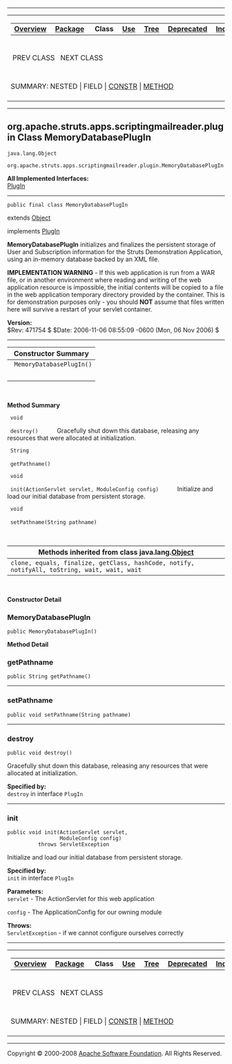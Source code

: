 ------------------------------------------------------------------------

<span id="navbar_top"></span> [](#skip-navbar_top "Skip navigation links")

<table>
<colgroup>
<col width="50%" />
<col width="50%" />
</colgroup>
<tbody>
<tr class="odd">
<td align="left"><span id="navbar_top_firstrow"></span>
<table>
<tbody>
<tr class="odd">
<td align="left"><a href="../../../../../../overview-summary.html.md"><strong>Overview</strong></a> </td>
<td align="left"><a href="package-summary.html.md"><strong>Package</strong></a> </td>
<td align="left"> <strong>Class</strong> </td>
<td align="left"><a href="class-use/MemoryDatabasePlugIn.html.md"><strong>Use</strong></a> </td>
<td align="left"><a href="package-tree.html.md"><strong>Tree</strong></a> </td>
<td align="left"><a href="../../../../../../deprecated-list.html.md"><strong>Deprecated</strong></a> </td>
<td align="left"><a href="../../../../../../index-all.html.md"><strong>Index</strong></a> </td>
<td align="left"><a href="../../../../../../help-doc.html.md"><strong>Help</strong></a> </td>
</tr>
</tbody>
</table></td>
<td align="left"></td>
</tr>
<tr class="even">
<td align="left"> PREV CLASS   NEXT CLASS</td>
<td align="left"><a href="../../../../../../index.html.md?org/apache/struts/apps/scriptingmailreader/plugin/MemoryDatabasePlugIn.html"><strong>FRAMES</strong></a>    <a href="MemoryDatabasePlugIn.html"><strong>NO FRAMES</strong></a>    
<a href="../../../../../../allclasses-noframe.html.md"><strong>All Classes</strong></a></td>
</tr>
<tr class="odd">
<td align="left">SUMMARY: NESTED | FIELD | <a href="#constructor_summary">CONSTR</a> | <a href="#method_summary">METHOD</a></td>
<td align="left">DETAIL: FIELD | <a href="#constructor_detail">CONSTR</a> | <a href="#method_detail">METHOD</a></td>
</tr>
</tbody>
</table>

<span id="skip-navbar_top"></span>

------------------------------------------------------------------------

org.apache.struts.apps.scriptingmailreader.plugin
 Class MemoryDatabasePlugIn
-------------------------------------------------

    java.lang.Object
      org.apache.struts.apps.scriptingmailreader.plugin.MemoryDatabasePlugIn

**All Implemented Interfaces:**  
[PlugIn](http://struts.apache.org/apidocs/org/apache/struts/action/PlugIn.html.md?is-external=true "class or interface in org.apache.struts.action")

------------------------------------------------------------------------

    public final class MemoryDatabasePlugIn

extends [Object](http://java.sun.com/j2se/1.4.2/docs/api/java/lang/Object.html.md?is-external=true "class or interface in java.lang")

implements [PlugIn](http://struts.apache.org/apidocs/org/apache/struts/action/PlugIn.html.md?is-external=true "class or interface in org.apache.struts.action")

**MemoryDatabasePlugIn** initializes and finalizes the persistent storage of User and Subscription information for the Struts Demonstration Application, using an in-memory database backed by an XML file.

**IMPLEMENTATION WARNING** - If this web application is run from a WAR file, or in another environment where reading and writing of the web application resource is impossible, the initial contents will be copied to a file in the web application temporary directory provided by the container. This is for demonstration purposes only - you should **NOT** assume that files written here will survive a restart of your servlet container.

**Version:**  
$Rev: 471754 $ $Date: 2006-11-06 08:55:09 -0600 (Mon, 06 Nov 2006) $

------------------------------------------------------------------------

<span id="constructor_summary"></span>

| **Constructor Summary**   |
|---------------------------|
| ` MemoryDatabasePlugIn()` 
                            |

  <span id="method_summary"></span>

**Method Summary**

` void`

` destroy()`
           Gracefully shut down this database, releasing any resources that were allocated at initialization.

` String`

` getPathname()`
            

` void`

` init(ActionServlet servlet, ModuleConfig config)`
           Initialize and load our initial database from persistent storage.

` void`

` setPathname(String pathname)`
            

 <span id="methods_inherited_from_class_java.lang.Object"></span>

| **Methods inherited from class java.lang.[Object](http://java.sun.com/j2se/1.4.2/docs/api/java/lang/Object.html.md?is-external=true "class or interface in java.lang")** |
|-----------------------------------------------------------------------------------------------------------------------------------------------------------------------|
| `clone, equals, finalize, getClass, hashCode, notify, notifyAll, toString, wait, wait, wait`                                                                          |

 

<span id="constructor_detail"></span>

**Constructor Detail**

### MemoryDatabasePlugIn

    public MemoryDatabasePlugIn()

<span id="method_detail"></span>

**Method Detail**

### getPathname

    public String getPathname()

------------------------------------------------------------------------

### setPathname

    public void setPathname(String pathname)

------------------------------------------------------------------------

### destroy

    public void destroy()

Gracefully shut down this database, releasing any resources that were allocated at initialization.

**Specified by:**  
`destroy` in interface `PlugIn`

------------------------------------------------------------------------

### init

    public void init(ActionServlet servlet,
                     ModuleConfig config)
              throws ServletException

Initialize and load our initial database from persistent storage.

**Specified by:**  
`init` in interface `PlugIn`

<!-- -->

**Parameters:**  
`servlet` - The ActionServlet for this web application

`config` - The ApplicationConfig for our owning module

**Throws:**  
`ServletException` - if we cannot configure ourselves correctly

------------------------------------------------------------------------

<span id="navbar_bottom"></span> [](#skip-navbar_bottom "Skip navigation links")

<table>
<colgroup>
<col width="50%" />
<col width="50%" />
</colgroup>
<tbody>
<tr class="odd">
<td align="left"><span id="navbar_bottom_firstrow"></span>
<table>
<tbody>
<tr class="odd">
<td align="left"><a href="../../../../../../overview-summary.html.md"><strong>Overview</strong></a> </td>
<td align="left"><a href="package-summary.html.md"><strong>Package</strong></a> </td>
<td align="left"> <strong>Class</strong> </td>
<td align="left"><a href="class-use/MemoryDatabasePlugIn.html.md"><strong>Use</strong></a> </td>
<td align="left"><a href="package-tree.html.md"><strong>Tree</strong></a> </td>
<td align="left"><a href="../../../../../../deprecated-list.html.md"><strong>Deprecated</strong></a> </td>
<td align="left"><a href="../../../../../../index-all.html.md"><strong>Index</strong></a> </td>
<td align="left"><a href="../../../../../../help-doc.html.md"><strong>Help</strong></a> </td>
</tr>
</tbody>
</table></td>
<td align="left"></td>
</tr>
<tr class="even">
<td align="left"> PREV CLASS   NEXT CLASS</td>
<td align="left"><a href="../../../../../../index.html.md?org/apache/struts/apps/scriptingmailreader/plugin/MemoryDatabasePlugIn.html"><strong>FRAMES</strong></a>    <a href="MemoryDatabasePlugIn.html"><strong>NO FRAMES</strong></a>    
<a href="../../../../../../allclasses-noframe.html.md"><strong>All Classes</strong></a></td>
</tr>
<tr class="odd">
<td align="left">SUMMARY: NESTED | FIELD | <a href="#constructor_summary">CONSTR</a> | <a href="#method_summary">METHOD</a></td>
<td align="left">DETAIL: FIELD | <a href="#constructor_detail">CONSTR</a> | <a href="#method_detail">METHOD</a></td>
</tr>
</tbody>
</table>

<span id="skip-navbar_bottom"></span>

------------------------------------------------------------------------

Copyright © 2000-2008 [Apache Software Foundation](http://www.apache.org/). All Rights Reserved.
